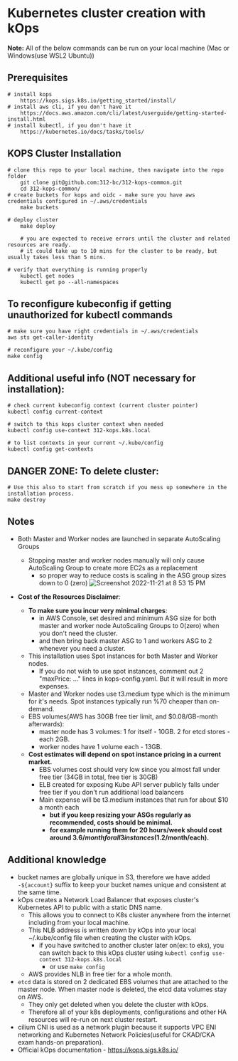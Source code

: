 # Kubernetes cluster creation with kOps
**Note:** All of the below commands can be run on your local machine (Mac or Windows(use WSL2 Ubuntu))

## Prerequisites
    # install kops
        https://kops.sigs.k8s.io/getting_started/install/
    # install aws cli, if you don't have it
        https://docs.aws.amazon.com/cli/latest/userguide/getting-started-install.html
    # install kubectl, if you don't have it
        https://kubernetes.io/docs/tasks/tools/

## KOPS Cluster Installation
    # clone this repo to your local machine, then navigate into the repo folder
        git clone git@github.com:312-bc/312-kops-common.git
        cd 312-kops-common/
    # create buckets for kops and oidc - make sure you have aws credentials configured in ~/.aws/credentials
        make buckets

    # deploy cluster
        make deploy

        # you are expected to receive errors until the cluster and related resources are ready.
        # it could take up to 10 mins for the cluster to be ready, but usually takes less than 5 mins.

    # verify that everything is running properly
        kubectl get nodes
        kubectl get po --all-namespaces

## To reconfigure kubeconfig if getting unauthorized for kubectl commands
    # make sure you have right credentials in ~/.aws/credentials
    aws sts get-caller-identity

    # reconfigure your ~/.kube/config
    make config

## Additional useful info (NOT necessary for installation):

    # check current kubeconfig context (current cluster pointer)
    kubectl config current-context

    # switch to this kops cluster context when needed
    kubectl config use-context 312-kops.k8s.local

    # to list contexts in your current ~/.kube/config
    kubectl config get-contexts

## DANGER ZONE: To delete cluster:
    # Use this also to start from scratch if you mess up somewhere in the installation process.
    make destroy

## Notes
- Both Master and Worker nodes are launched in separate AutoScaling Groups
    - Stopping master and worker nodes manually will only cause AutoScaling Group to create more EC2s as a replacement
        - so proper way to reduce costs is scaling in the ASG group sizes down to 0 (zero)
    ![Screenshot 2022-11-21 at 8 53 15 PM](https://user-images.githubusercontent.com/43100287/203209740-69566769-1573-49bb-a7d5-d5e314a689fe.png)

- **Cost of the Resources Disclaimer**:
    - **To make sure you incur very minimal charges**:
        - in AWS Console, set desired and minimum ASG size for both master and worker node AutoScaling Groups to 0(zero) when you don't need the cluster.
        - and then bring back master ASG to 1 and workers ASG to 2 whenever you need a cluster.
    - This installation uses Spot instances for both Master and Worker nodes.
        - If you do not wish to use spot instances, comment out 2 "maxPrice: ..." lines in kops-config.yaml. But it will result in more expenses.
    - Master and Worker nodes use t3.medium type which is the minimum for it's needs. Spot instances typically run %70 cheaper than on-demand.
    - EBS volumes(AWS has 30GB free tier limit, and $0.08/GB-month afterwards):
        - master node has 3 volumes: 1 for itself - 10GB. 2 for etcd stores - each 2GB.
        - worker nodes have 1 volume each - 13GB.
    - **Cost estimates will depend on spot instance pricing in a current market.**
        - EBS volumes cost should very low since you almost fall under free tier (34GB in total, free tier is 30GB)
        - ELB created for exposing Kube API server publicly falls under free tier if you don't run additional load balancers
        - Main expense will be t3.medium instances that run for about $10 a month each
            - **but if you keep resizing your ASGs regularly as recommended, costs should be minimal.**
            - **for example running them for 20 hours/week should cost around $3.6/month for all 3 instances ($1.2/month/each).**

## Additional knowledge
- bucket names are globally unique in S3, therefore we have added `-${account}` suffix to keep your bucket names unique and consistent at the same time.
- kOps creates a Network Load Balancer that exposes cluster's Kubernetes API to public with a static DNS name.
    - This allows you to connect to K8s cluster anywhere from the internet including from your local machine.
    - This NLB address is written down by kOps into your local ~/.kube/config file when creating the cluster with kOps.
        - if you have switched to another cluster later on(ex: to eks), you can switch back to this kOps cluster using `kubectl config use-context 312-kops.k8s.local`
            - or use `make config`
    - AWS provides NLB in free tier for a whole month.
- `etcd` data is stored on 2 dedicated EBS volumes that are attached to the master node. When master node is deleted, the etcd data volumes stay on AWS.
    - They only get deleted when you delete the cluster with kOps.
    - Therefore all of your k8s deployments, configurations and other HA resources will re-run on next cluster restart.
- cilium CNI is used as a network plugin because it supports VPC ENI networking and Kubernetes Network Policies(useful for CKAD/CKA exam hands-on preparation).
- Official kOps documentation - https://kops.sigs.k8s.io/
